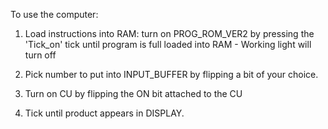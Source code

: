 To use the computer:

1. Load instructions into RAM:
	turn on PROG_ROM_VER2 by pressing the 'Tick_on'
	tick until program is full loaded into RAM - Working light will turn off

2. Pick number to put into INPUT_BUFFER by flipping a bit of your choice.

3. Turn on CU by flipping the ON bit attached to the CU

4. Tick until product appears in DISPLAY.
